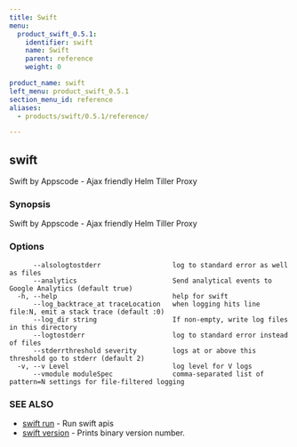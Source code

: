 ```yaml
---
title: Swift
menu:
  product_swift_0.5.1:
    identifier: swift
    name: Swift
    parent: reference
    weight: 0

product_name: swift
left_menu: product_swift_0.5.1
section_menu_id: reference
aliases:
  - products/swift/0.5.1/reference/

---
```

## swift

Swift by Appscode - Ajax friendly Helm Tiller Proxy

### Synopsis


Swift by Appscode - Ajax friendly Helm Tiller Proxy

### Options

```
      --alsologtostderr                  log to standard error as well as files
      --analytics                        Send analytical events to Google Analytics (default true)
  -h, --help                             help for swift
      --log_backtrace_at traceLocation   when logging hits line file:N, emit a stack trace (default :0)
      --log_dir string                   If non-empty, write log files in this directory
      --logtostderr                      log to standard error instead of files
      --stderrthreshold severity         logs at or above this threshold go to stderr (default 2)
  -v, --v Level                          log level for V logs
      --vmodule moduleSpec               comma-separated list of pattern=N settings for file-filtered logging
```

### SEE ALSO
* [swift run](/docs/reference/swift_run.md)	 - Run swift apis
* [swift version](/docs/reference/swift_version.md)	 - Prints binary version number.

